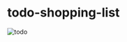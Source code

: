 # todo-shopping-list

![todo](https://user-images.githubusercontent.com/79793959/139823524-712b8e19-e42c-4402-b23e-6d93214d7700.png)
